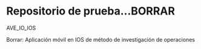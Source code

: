 # Repositorio de prueba...BORRAR

AVE_IO_IOS

Borrar: Aplicación móvil en IOS de método de investigación de operaciones

